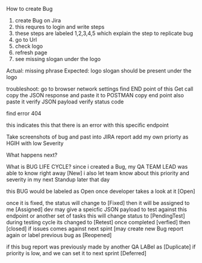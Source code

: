 How to create Bug
1. create Bug on Jira
2. this requres to login and write steps
3. these steps are labeled 1,2,3,4,5 which explain the step to replicate bug
1. go to Url
2. check logo
3. refresh page
4. see missing slogan under the logo

Actual: missing phrase
Expected: logo slogan should be present under the logo

troubleshoot: go to browser network settings find END point of this Get call
copy the JSON response and paste it to POSTMAN
copy end point also paste it
verify JSON payload 
verify status code

find error 404

this indicates this that there is an error with this specific endpoint

Take screenshots of bug and past into JIRA report
add my own priorty as HGIH with low Severity


What happens next?

What is BUG LIFE CYCLE?
since i created a Bug, my QA TEAM LEAD was able to know right away [New]
i also let team know about this priority and severity  in my next Standup later that day

this BUG would be labeled as Open once developer takes a look at it [Open]

once it is fixed, the status will change to [Fixed]
then it will be assigned to me [Assigned]
dev may give a speicfic JSON payload to test against this endpoint 
or another set of tasks this will change status to [PendingTest]
during testing cycle its changed to [Retest]
once completed [verfied]
then [closed]
if issues comes against next spint [may create new Bug report again
or label previous bug as [Reopened]

if this bug report was previously made by another QA LABel as [Duplicate]
if priority is low, and we can set it to next sprint [Deferred]